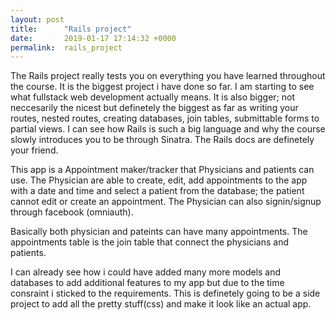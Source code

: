 ```yaml
---
layout: post
title:      "Rails project"
date:       2019-01-17 17:14:32 +0000
permalink:  rails_project
---
```



The Rails project really tests you on everything you have learned throughout the course. It is the biggest project i have done so far. I am starting to see what fullstack web development actually means. It is also bigger; not neccesarily the nicest but definetely the biggest as far as writing your routes, nested routes, creating databases,  join tables, submittable forms to partial views. I can see how Rails is such a big language and why the course slowly introduces you to be through Sinatra. The Rails docs are definetely your friend.

This app is a Appointment maker/tracker that Physicians and patients can use. The Physician are able to create, edit, add appointments to the app with a date and time and select a patient from the database; the patient cannot edit or create an appointment. The Physician can also signin/signup through facebook (omniauth).

Basically both physician and pateints can have many appointments. The appointments table is the join table that connect the physicians and patients. 

I can already see how i could have added many more models and databases to add additional features to my app but due to the time consraint i sticked to the requirements. This is definetely going to be a side project to add all the pretty stuff(css) and make it look like an actual app.
